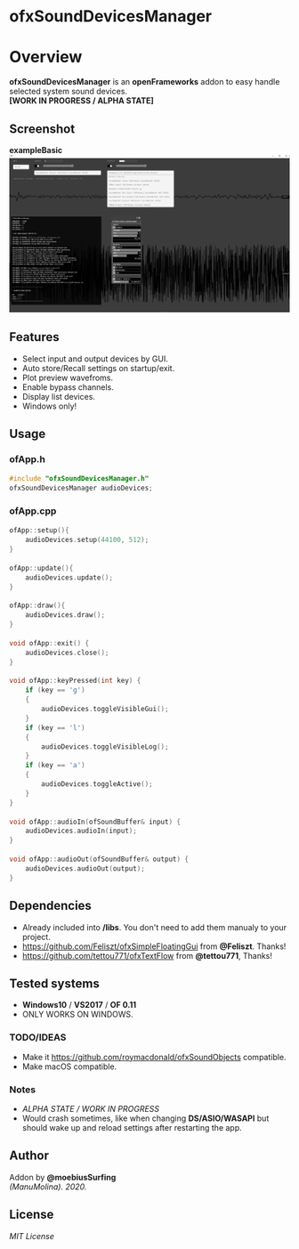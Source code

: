 # ofxSoundDevicesManager

# Overview
**ofxSoundDevicesManager** is an **openFrameworks** addon to easy handle selected system sound devices.  
**[WORK IN PROGRESS / ALPHA STATE]**

## Screenshot
**exampleBasic**  
![image](/readme_images/Capture1.PNG?raw=true "image")  

## Features
- Select input and output devices by GUI.
- Auto store/Recall settings on startup/exit.
- Plot preview wavefroms.
- Enable bypass channels.
- Display list devices. 
- Windows only!

## Usage
 
### ofApp.h
```.cpp
#include "ofxSoundDevicesManager.h"
ofxSoundDevicesManager audioDevices;
```

### ofApp.cpp
```.cpp
ofApp::setup(){
	audioDevices.setup(44100, 512);
}

ofApp::update(){
	audioDevices.update();
}

ofApp::draw(){
	audioDevices.draw();
}

void ofApp::exit() {
	audioDevices.close();
}

void ofApp::keyPressed(int key) {
	if (key == 'g')
	{
		audioDevices.toggleVisibleGui();
	}
	if (key == 'l')
	{
		audioDevices.toggleVisibleLog();
	}
	if (key == 'a')
	{
		audioDevices.toggleActive();
	}
}

void ofApp::audioIn(ofSoundBuffer& input) {
	audioDevices.audioIn(input);
}

void ofApp::audioOut(ofSoundBuffer& output) {
	audioDevices.audioOut(output);
}
```

## Dependencies
- Already included into **/libs**. You don't need to add them manualy to your project.  
- https://github.com/Feliszt/ofxSimpleFloatingGui from **@Feliszt**. Thanks!  
- https://github.com/tettou771/ofxTextFlow from **@tettou771**, Thanks!  

## Tested systems
- **Windows10** / **VS2017** / **OF 0.11**
- ONLY WORKS ON WINDOWS.

### TODO/IDEAS
* Make it https://github.com/roymacdonald/ofxSoundObjects compatible.  
* Make macOS compatible.  

### Notes
* *ALPHA STATE / WORK IN PROGRESS*  
* Would crash sometimes, like when changing **DS/ASIO/WASAPI** but should wake up and reload settings after restarting the app. 

## Author
Addon by **@moebiusSurfing**  
*(ManuMolina). 2020.*

## License
*MIT License*